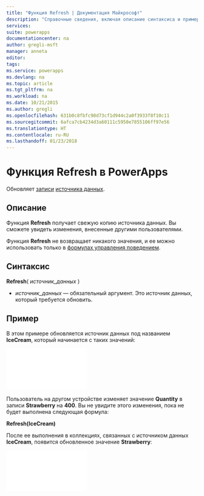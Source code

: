 ```yaml
---
title: "Функция Refresh | Документация Майкрософт"
description: "Справочные сведения, включая описание синтаксиса и пример, для функции Refresh в PowerApps"
services: 
suite: powerapps
documentationcenter: na
author: gregli-msft
manager: anneta
editor: 
tags: 
ms.service: powerapps
ms.devlang: na
ms.topic: article
ms.tgt_pltfrm: na
ms.workload: na
ms.date: 10/21/2015
ms.author: gregli
ms.openlocfilehash: 631b0c8fbfc98d73cf1d944c2a0f3933f8f10c11
ms.sourcegitcommit: 6afca7cb4234d3a60111c5950e7855106ff97e56
ms.translationtype: HT
ms.contentlocale: ru-RU
ms.lasthandoff: 01/23/2018
---
```

# <a name="refresh-function-in-powerapps"></a>Функция Refresh в PowerApps
Обновляет [записи](../working-with-tables.md#records) [источника данных](../working-with-data-sources.md).

## <a name="description"></a>Описание
Функция **Refresh** получает свежую копию источника данных.  Вы сможете увидеть изменения, внесенные другими пользователями.

Функция **Refresh** не возвращает никакого значения, и ее можно использовать только в [формулах управления поведением](../working-with-formulas-in-depth.md).

## <a name="syntax"></a>Синтаксис
**Refresh**( *источник_данных* )

* *источник_данных* — обязательный аргумент. Это источник данных, который требуется обновить.

## <a name="example"></a>Пример
В этом примере обновляется источник данных под названием **IceCream**, который начинается с таких значений:

![](media/function-refresh/icecream.png)

Пользователь на другом устройстве изменяет значение **Quantity** в записи **Strawberry** на **400**.  Вы не увидите этого изменения, пока не будет выполнена следующая формула:

**Refresh(IceCream)**

После ее выполнения в коллекциях, связанных с источником данных **IceCream**, появится обновленное значение **Strawberry**:

![](media/function-refresh/icecream-after.png)


